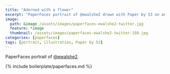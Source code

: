 ```yaml
---
title: "Adorned with a flower"
excerpt: "PaperFaces portrait of @ewalshe2 drawn with Paper by 53 on an iPad."
image: 
  path: &image /assets/images/paperfaces-ewalshe2-twitter.jpg 
  feature: *image
  thumbnail: /assets/images/paperfaces-ewalshe2-twitter-150.jpg
categories: [paperfaces]
tags: [portrait, illustration, Paper by 53]
---
```


PaperFaces portrait of [@ewalshe2](https://twitter.com/ewalshe2).

{% include boilerplate/paperfaces.md %}
